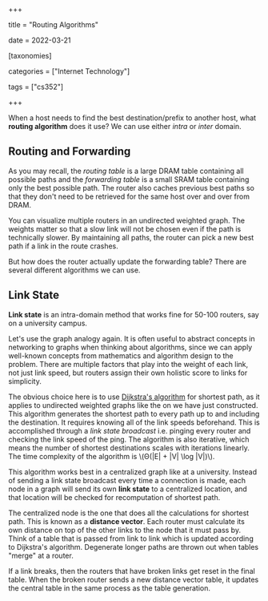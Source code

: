 +++

title = "Routing Algorithms"

date = 2022-03-21



[taxonomies]

categories = ["Internet Technology"]

tags = ["cs352"]

+++

When a host needs to find the best destination/prefix to another host, what **routing algorithm** does it use? We can use either *intra* or *inter* domain.

<!-- more -->

## Routing and Forwarding

As you may recall, the *routing table* is a large DRAM table containing all possible paths and the *forwarding table* is a small SRAM table containing only the best possible path. The router also caches previous best paths so that they don't need to be retrieved for the same host over and over from DRAM.

You can visualize multiple routers in an undirected weighted graph. The weights matter so that a slow link will not be chosen even if the path is technically slower. By maintaining all paths, the router can pick a new best path if a link in the route crashes.

But how does the router actually update the forwarding table? There are several different algorithms we can use.

## Link State

**Link state** is an intra-domain method that works fine for 50-100 routers, say on a university campus.

Let's use the graph analogy again. It is often useful to abstract concepts in networking to graphs when thinking about algorithms, since we can apply well-known concepts from mathematics and algorithm design to the problem. There are multiple factors that play into the weight of each link, not just link speed, but routers assign their own holistic score to links for simplicity.

The obvious choice here is to use [Dijkstra's algorithm](https://en.wikipedia.org/wiki/Dijkstra%27s_algorithm) for shortest path, as it applies to undirected weighted graphs like the on we have just constructed. This algorithm generates the shortest path to every path up to and including the destination. It requires knowing all of the link speeds beforehand. This is accomplished through a *link state broadcast* i.e. pinging every router and checking the link speed of the ping. The algorithm is also iterative, which means the number of shortest destinations scales with iterations linearly. The time complexity of the algorithm is \\(Θ(|E| + |V| \log |V|)\\).

This algorithm works best in a centralized graph like at a university. Instead of sending a link state broadcast every time a connection is made, each node in a graph will send its own **link state** to a centralized location, and that location will be checked for recomputation of shortest path.

The centralized node is the one that does all the calculations for shortest path. This is known as a **distance vector**. Each router must calculate its own distance on top of the other links to the node that it must pass by. Think of a table that is passed from link to link which is updated according to Dijkstra's algorithm. Degenerate longer paths are thrown out when tables "merge" at a router.

If a link breaks, then the routers that have broken links get reset in the final table. When the broken router sends a new distance vector table, it updates the central table in the same process as the table generation.



